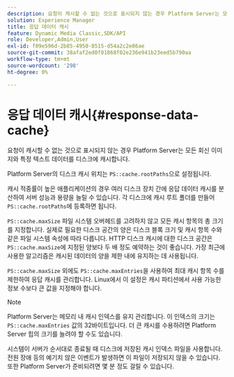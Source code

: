 ```yaml
---
description: 요청이 캐시할 수 없는 것으로 표시되지 않는 경우 Platform Server는 모든 회신 이미지와 특정 텍스트 데이터를 디스크에 캐시합니다.
solution: Experience Manager
title: 응답 데이터 캐시
feature: Dynamic Media Classic,SDK/API
role: Developer,Admin,User
exl-id: f09e596d-2b85-4950-8515-d54a2c2e86ae
source-git-commit: 38afaf2ed0f01868f02e236e941b23eed5b790aa
workflow-type: tm+mt
source-wordcount: '298'
ht-degree: 0%

---
```


# 응답 데이터 캐시{#response-data-cache}

요청이 캐시할 수 없는 것으로 표시되지 않는 경우 Platform Server는 모든 회신 이미지와 특정 텍스트 데이터를 디스크에 캐시합니다.

Platform Server의 디스크 캐시 위치는 `PS::cache.rootPaths`으로 설정됩니다.

캐시 적중률이 높은 애플리케이션의 경우 여러 디스크 장치 간에 응답 데이터 캐시를 분산하여 서버 성능과 용량을 늘릴 수 있습니다. 각 디스크에 캐시 루트 폴더를 만들어 `PS::cache.rootPaths`에 등록하면 됩니다.

`PS::cache.maxSize` 파일 시스템 오버헤드를 고려하지 않고 모든 캐시 항목의 총 크기를 지정합니다. 실제로 필요한 디스크 공간의 양은 디스크 블록 크기 및 캐시 항목 수와 같은 파일 시스템 속성에 따라 다릅니다. HTTP 디스크 캐시에 대한 디스크 공간은 `PS::cache.maxSize`에 지정된 양보다 두 배 정도 예약하는 것이 좋습니다. 가장 최근에 사용한 알고리즘은 캐시된 데이터의 양을 제한 내에 유지하는 데 사용됩니다.

`PS::cache.maxSize` 외에도 `PS::cache.maxEntries`을 사용하여 최대 캐시 항목 수를 제한하여 응답 캐시를 관리합니다. Linux에서 이 설정은 캐시 파티션에서 사용 가능한 정보 수보다 큰 값을 지정해야 합니다.

>[!NOTE]
>
>Platform Server는 메모리 내 캐시 인덱스를 유지 관리합니다. 이 인덱스의 크기는 `PS::cache.maxEntries` 값의 32바이트입니다. 더 큰 캐시를 수용하려면 Platform Server 힙의 크기를 늘려야 할 수도 있습니다.

시스템이 서버가 순서대로 종료될 때 디스크에 저장된 캐시 인덱스 파일을 사용합니다. 전원 장애 등의 예기치 않은 이벤트가 발생하면 이 파일이 저장되지 않을 수 있습니다. 또한 Platform Server가 준비되려면 몇 분 정도 걸릴 수 있습니다.
